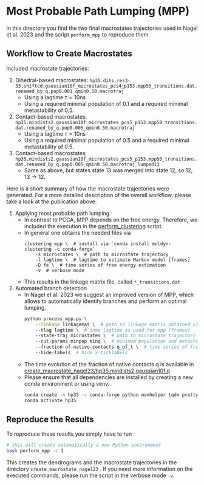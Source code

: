 # Most Probable Path Lumping (MPP)

In this directory you find the two final macrostates trajectories used in Nagel et al. 2023 and the script `perform_mpp` to reproduce them.

## Workflow to Create Macrostates
Included macrostate trajectories:
1. Dihedral-based macrostates: `hp35.dihs.res3-33.shifted.gaussian10f_microstates_pcs4_p153.mpp50_transitions.dat.renamed_by_q.pop0.001_qmin0.50.macrotraj`
    - Using a lagtime $\tau=10\text{ns}$
    - Using a required minimal population of $0.1%$ and a required minimal metastability of $0.5$.
2. Contact-based macrostates: `hp35.mindists2.gaussian10f_microstates_pcs5_p153.mpp50_transitions.dat.renamed_by_q.pop0.005_qmin0.50.macrotraj`
    - Using a lagtime $\tau=10\text{ns}$
    - Using a required minimal population of $0.5%$ and a required minimal metastability of $0.5$.
3. Contact-based macrostates: `hp35.mindists2.gaussian10f_microstates_pcs5_p153.mpp50_transitions.dat.renamed_by_q.pop0.005_qmin0.50.macrotraj_lumped13`
    - Same as above, but states state 13 was merged into state 12, so $12, 13 \to 12$.

Here is a short summary of how the macrostate trajectories were generated. For a more detailed description of the overall workflow, please take a look at the publication above.

1. Applying most probable path lumping
    - In contrast to PCCA, MPP depends on the free energy. Therefore, we included the execution in the [perform_clustering](../CLUSTERING/perform_clustering) script.
    - In general one obtains the needed files via
      ```
      clustering mpp \  # install via `conda install moldyn-clustering -c conda-forge`
          -s microstates \  # path to microstate trajectory 
          -l lagtime \  # lagtime to estimate Markov model [frames]
          -D fe \  # time series of free energy estimation
          -v  # verbose mode
      ```
    - This results in the linkage matrix file, called `*_transitions.dat` 
2. Automated branch detection
    - In Nagel et al. 2023 we suggest an improved version of MPP, which allows to automatically identify branches and perform an optimal lumping.
      ```bash
      python process_mpp.py \
          --linkage linkagemat \  # path to linkage matrix obtained via mpp
          --tlag lagtime \  # same lagtime as used for mpp [frames]
          --state-traj microstates \  # path to microstate trajectory
          --cut-params minpop minq \  # minimum population and metastability both [0, 1]
          --fraction-of-native-contacts q_of_t \  # time series of fraction of native contacts
          --hide-labels  # hide x-ticklabels
      ```
    - The time evolution of the fraction of native contacts q is available in [create_macrostate_nagel23/hp35.mindists2.gaussian10f.q](create_macrostate_nagel23/hp35.mindists2.gaussian10f.q)
    - Please ensure that all dependencies are installed by creating a new conda environment or using venv.
      ```bash
      conda create -n hp35 -c conda-forge python msmhelper tqdm prettypyplot scipy click numpy
      conda activate hp35
      ```

## Reproduce the Results
To reproduce these results you simply have to run
```bash
# this will create automatically a new Python environment
bash perform_mpp -c 1
```
This creates the dendrograms and the macrostate trajectories in the directory `create_macrostate_nagel23` . If you need more information on the executed commands, please run the script in the verbose mode `-v`.
